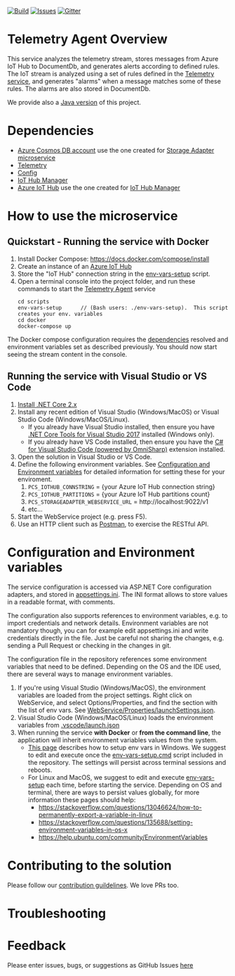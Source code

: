 [![Build][build-badge]][build-url]
[![Issues][issues-badge]][issues-url]
[![Gitter][gitter-badge]][gitter-url]

Telemetry Agent Overview
========================

This service analyzes the telemetry stream, stores messages from Azure IoT Hub
to DocumentDb, and generates alerts according to defined rules.
The IoT stream is analyzed using a set of rules defined in the
[Telemetry service](https://github.com/Azure/device-telemetry-dotnet),
and generates "alarms" when a message matches some of these rules. The alarms
are also stored in DocumentDb.

We provide also a
[Java version](https://github.com/Azure/telemetry-agent-java)
of this project.

Dependencies
============
* [Azure Cosmos DB account](https://ms.portal.azure.com/#create/Microsoft.DocumentDB) use the one created for [Storage Adapter microservice](https://github.com/Azure/pcs-storage-adapter-dotnet)
* [Telemetry](https://github.com/Azure/device-telemetry-dotnet)
* [Config](https://github.com/Azure/pcs-config-dotnet)
* [IoT Hub Manager](https://github.com/Azure/iothub-manager-dotnet)
* [Azure IoT Hub](https://azure.microsoft.com/services/iot-hub) use the one created for [IoT Hub Manager](https://github.com/Azure/iothub-manager-dotnet)

How to use the microservice
===========================

## Quickstart - Running the service with Docker

1. Install Docker Compose: https://docs.docker.com/compose/install
1. Create an instance of an [Azure IoT Hub](https://azure.microsoft.com/services/iot-hub)
1. Store the "IoT Hub" connection string  in the [env-vars-setup](scripts)
   script.
1. Open a terminal console into the project folder, and run these commands to start
   the [Telemetry Agent](https://github.com/Azure/telemetry-agent-dotnet) service
   ```
   cd scripts
   env-vars-setup      // (Bash users: ./env-vars-setup).  This script creates your env. variables
   cd docker
   docker-compose up
   ```
The Docker compose configuration requires the [dependencies](README.md#dependencies) resolved and
environment variables set as described previously. You should now start seeing the stream
content in the console.

## Running the service with Visual Studio or VS Code

1. [Install .NET Core 2.x][dotnet-install]
1. Install any recent edition of Visual Studio (Windows/MacOS) or Visual
   Studio Code (Windows/MacOS/Linux).
   * If you already have Visual Studio installed, then ensure you have
   [.NET Core Tools for Visual Studio 2017][dotnetcore-tools-url]
   installed (Windows only).
   * If you already have VS Code installed, then ensure you have the [C# for Visual Studio Code (powered by OmniSharp)][omnisharp-url] extension installed.
1. Open the solution in Visual Studio or VS Code.
1. Define the following environment variables. See [Configuration and Environment variables](#configuration-and-environment-variables) for detailed information for setting these for your enviroment.
   1. `PCS_IOTHUB_CONNSTRING` = {your Azure IoT Hub connection string}
   1. `PCS_IOTHUB_PARTITIONS` = {your Azure IoT Hub partitions count}
   1. `PCS_STORAGEADAPTER_WEBSERVICE_URL` = http://localhost:9022/v1
   1. etc...
1. Start the WebService project (e.g. press F5).
1. Use an HTTP client such as [Postman][postman-url], to exercise the
   RESTful API.

# Configuration and Environment variables

The service configuration is accessed via ASP.NET Core configuration
adapters, and stored in [appsettings.ini](WebService/appsettings.ini).
The INI format allows to store values in a readable format, with comments.

The configuration also supports references to environment variables, e.g. to
import credentials and network details. Environment variables are not
mandatory though, you can for example edit appsettings.ini and write
credentials directly in the file. Just be careful not sharing the changes,
e.g. sending a Pull Request or checking in the changes in git.

The configuration file in the repository references some environment
variables that need to be defined. Depending on the OS and the IDE used,
there are several ways to manage environment variables.

1. If you're using Visual Studio (Windows/MacOS), the environment
   variables are loaded from the project settings. Right click on WebService,
   and select Options/Properties, and find the section with the list of env
   vars. See [WebService/Properties/launchSettings.json](WebService/Properties/launchSettings.json).
1. Visual Studio Code (Windows/MacOS/Linux) loads the environment variables from
   [.vscode/launch.json](.vscode/launch.json)
1. When running the service **with Docker** or **from the command line**, the
   application will inherit environment variables values from the system. 
   * [This page][windows-envvars-howto-url] describes how to setup env vars
     in Windows. We suggest to edit and execute once the
     [env-vars-setup.cmd](scripts/env-vars-setup.cmd) script included in the
     repository. The settings will persist across terminal sessions and reboots.
   * For Linux and MacOS, we suggest to edit and execute
     [env-vars-setup](scripts/env-vars-setup) each time, before starting the
     service. Depending on OS and terminal, there are ways to persist values
     globally, for more information these pages should help:
     * https://stackoverflow.com/questions/13046624/how-to-permanently-export-a-variable-in-linux
     * https://stackoverflow.com/questions/135688/setting-environment-variables-in-os-x
     * https://help.ubuntu.com/community/EnvironmentVariables

Contributing to the solution
============================
Please follow our [contribution guildelines](CONTRIBUTING.md).  We love PRs too.

Troubleshooting
===============

Feedback
========
Please enter issues, bugs, or suggestions as GitHub Issues [here](https://github.com/Azure/telemetry-agent-dotnet/issues)

[build-badge]: https://img.shields.io/travis/Azure/telemetry-agent-dotnet.svg
[build-url]: https://travis-ci.org/Azure/telemetry-agent-dotnet
[issues-badge]: https://img.shields.io/github/issues/azure/telemetry-agent-dotnet.svg
[issues-url]: https://github.com/azure/telemetry-agent-dotnet/issues
[gitter-badge]: https://img.shields.io/gitter/room/azure/iot-solutions.js.svg
[gitter-url]: https://gitter.im/azure/iot-solutions



[run-with-docker-url]:(https://docs.microsoft.com/azure/iot-suite/iot-suite-remote-monitoring-deploy-local#run-the-microservices-in-docker)
[rm-arch-url]:https://docs.microsoft.com/en-us/azure/iot-suite/iot-suite-remote-monitoring-sample-walkthrough
[postman-url]: https://www.getpostman.com
[dotnet-install]: https://www.microsoft.com/net/learn/get-started
[vs-install-url]: https://www.visualstudio.com/downloads
[dotnetcore-tools-url]: https://www.microsoft.com/net/core#windowsvs2017
[omnisharp-url]: https://github.com/OmniSharp/omnisharp-vscode
[windows-envvars-howto-url]: https://superuser.com/questions/949560/how-do-i-set-system-environment-variables-in-windows-10
